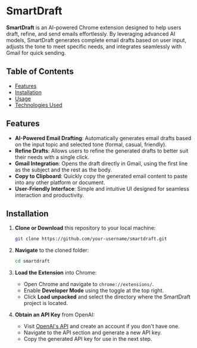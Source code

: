 # SmartDraft

**SmartDraft** is an AI-powered Chrome extension designed to help users draft, refine, and send emails effortlessly. By leveraging advanced AI models, SmartDraft generates complete email drafts based on user input, adjusts the tone to meet specific needs, and integrates seamlessly with Gmail for quick sending.

## Table of Contents
- [Features](#features)
- [Installation](#installation)
- [Usage](#usage)
- [Technologies Used](#technologies-used)

## Features
- **AI-Powered Email Drafting**: Automatically generates email drafts based on the input topic and selected tone (formal, casual, friendly).
- **Refine Drafts**: Allows users to refine the generated drafts to better suit their needs with a single click.
- **Gmail Integration**: Opens the draft directly in Gmail, using the first line as the subject and the rest as the body.
- **Copy to Clipboard**: Quickly copy the generated email content to paste into any other platform or document.
- **User-Friendly Interface**: Simple and intuitive UI designed for seamless interaction and productivity.

## Installation
1. **Clone or Download** this repository to your local machine:
   ```bash
   git clone https://github.com/your-username/smartdraft.git

2. **Navigate** to the cloned folder:
   ```bash
   cd smartdraft

3. **Load the Extension** into Chrome:
   - Open Chrome and navigate to `chrome://extensions/`.
   - Enable **Developer Mode** using the toggle at the top right.
   - Click **Load unpacked** and select the directory where the SmartDraft project is located.

4. **Obtain an API Key** from OpenAI:
   - Visit [OpenAI's API](https://platform.openai.com/) and create an account if you don't have one.
   - Navigate to the API section and generate a new API key.
   - Copy the generated API key for use in the next step.


